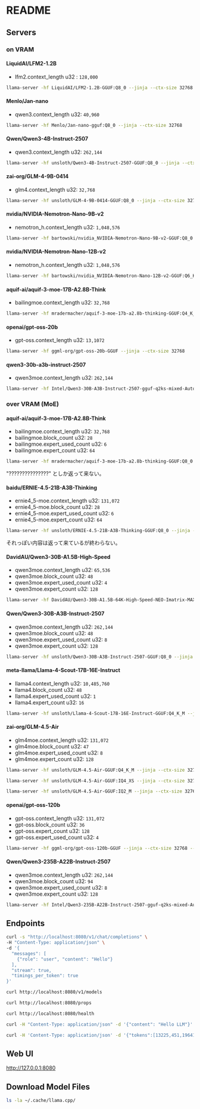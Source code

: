 # README

## Servers

### on VRAM

#### LiquidAI/LFM2-1.2B

- lfm2.context_length u32 : `128,000`

```bash
llama-server -hf LiquidAI/LFM2-1.2B-GGUF:Q8_0 --jinja --ctx-size 32768
```

#### Menlo/Jan-nano

- qwen3.context_length u32: `40,960`

```bash
llama-server -hf Menlo/Jan-nano-gguf:Q8_0 --jinja --ctx-size 32768
```

#### Qwen/Qwen3-4B-Instruct-2507

- qwen3.context_length u32: `262,144`

```bash
llama-server -hf unsloth/Qwen3-4B-Instruct-2507-GGUF:Q8_0 --jinja --ctx-size 32768
```

#### zai-org/GLM-4-9B-0414

- glm4.context_length u32: `32,768`

```bash
llama-server -hf unsloth/GLM-4-9B-0414-GGUF:Q8_0 --jinja --ctx-size 32768
```

#### nvidia/NVIDIA-Nemotron-Nano-9B-v2

- nemotron_h.context_length u32: `1,048,576`

```bash
llama-server -hf bartowski/nvidia_NVIDIA-Nemotron-Nano-9B-v2-GGUF:Q8_0 --jinja --ctx-size 32768
```

#### nvidia/NVIDIA-Nemotron-Nano-12B-v2

- nemotron_h.context_length u32: `1,048,576`

```bash
llama-server -hf bartowski/nvidia_NVIDIA-Nemotron-Nano-12B-v2-GGUF:Q6_K_L --jinja --ctx-size 32768
```

#### aquif-ai/aquif-3-moe-17B-A2.8B-Think

- bailingmoe.context_length u32: `32,768`

```bash
llama-server -hf mradermacher/aquif-3-moe-17b-a2.8b-thinking-GGUF:Q4_K_M --jinja --ctx-size 32768
```

#### openai/gpt-oss-20b

- gpt-oss.context_length u32: `13,1072`

```bash
llama-server -hf ggml-org/gpt-oss-20b-GGUF --jinja --ctx-size 32768
```

#### qwen3-30b-a3b-instruct-2507

- qwen3moe.context_length u32: `262,144`

```bash
llama-server -hf Intel/Qwen3-30B-A3B-Instruct-2507-gguf-q2ks-mixed-AutoRound --jinja --ctx-size 32768
```

### over VRAM (MoE)

#### aquif-ai/aquif-3-moe-17B-A2.8B-Think

- bailingmoe.context_length u32: `32,768`
- bailingmoe.block_count u32: `28`
- bailingmoe.expert_used_count u32: `6`
- bailingmoe.expert_count u32: `64`

```bash
llama-server -hf mradermacher/aquif-3-moe-17b-a2.8b-thinking-GGUF:Q8_0 --jinja --ctx-size 32768 --n-cpu-moe 20
```

"???????????????" としか返って来ない。

#### baidu/ERNIE-4.5-21B-A3B-Thinking

- ernie4_5-moe.context_length u32: `131,072`
- ernie4_5-moe.block_count u32: `28`
- ernie4_5-moe.expert_used_count u32: `6`
- ernie4_5-moe.expert_count u32: `64`

```bash
llama-server -hf unsloth/ERNIE-4.5-21B-A3B-Thinking-GGUF:Q8_0 --jinja --ctx-size 32768 --n-cpu-moe 14
```

それっぽい内容は返って来ているが終わらない。

#### DavidAU/Qwen3-30B-A1.5B-High-Speed

- qwen3moe.context_length u32: `65,536`
- qwen3moe.block_count u32: `48`
- qwen3moe.expert_used_count u32: `4`
- qwen3moe.expert_count u32: `128`

```bash
llama-server -hf DavidAU/Qwen3-30B-A1.5B-64K-High-Speed-NEO-Imatrix-MAX-gguf:Q6_K --jinja --ctx-size 32768 --n-cpu-moe 26
```

#### Qwen/Qwen3-30B-A3B-Instruct-2507

- qwen3moe.context_length u32: `262,144`
- qwen3moe.block_count u32: `48`
- qwen3moe.expert_used_count u32: `8`
- qwen3moe.expert_count u32: `128`

```bash
llama-server -hf unsloth/Qwen3-30B-A3B-Instruct-2507-GGUF:Q8_0 --jinja --ctx-size 32768 --n-cpu-moe 31
```

#### meta-llama/Llama-4-Scout-17B-16E-Instruct

- llama4.context_length u32: `10,485,760`
- llama4.block_count u32: `48`
- llama4.expert_used_count u32: `1`
- llama4.expert_count u32: `16`

```bash
llama-server -hf unsloth/Llama-4-Scout-17B-16E-Instruct-GGUF:Q4_K_M --jinja --ctx-size 32768 --n-cpu-moe 45
```

#### zai-org/GLM-4.5-Air

- glm4moe.context_length u32: `131,072`
- glm4moe.block_count u32: `47`
- glm4moe.expert_used_count u32: `8`
- glm4moe.expert_count u32: `128`

```bash
llama-server -hf unsloth/GLM-4.5-Air-GGUF:Q4_K_M --jinja --ctx-size 32768 --n-cpu-moe 43
```

```bash
llama-server -hf unsloth/GLM-4.5-Air-GGUF:IQ4_XS --jinja --ctx-size 32768 --n-cpu-moe 42
```

```bash
llama-server -hf unsloth/GLM-4.5-Air-GGUF:IQ2_M --jinja --ctx-size 32768 --n-cpu-moe 40
```

#### openai/gpt-oss-120b

- gpt-oss.context_length u32: `131,072`
- gpt-oss.block_count u32: `36`
- gpt-oss.expert_count u32: `128`
- gpt-oss.expert_used_count u32: `4`

```bash
llama-server -hf ggml-org/gpt-oss-120b-GGUF --jinja --ctx-size 32768 --n-cpu-moe 29
```

#### Qwen/Qwen3-235B-A22B-Instruct-2507

- qwen3moe.context_length u32: `262,144`
- qwen3moe.block_count u32: `94`
- qwen3moe.expert_used_count u32: `8`
- qwen3moe.expert_count u32: `128`

```bash
llama-server -hf Intel/Qwen3-235B-A22B-Instruct-2507-gguf-q2ks-mixed-AutoRound --jinja --ctx-size 32768 --n-cpu-moe 88
```

## Endpoints

```bash
curl -s "http://localhost:8080/v1/chat/completions" \
-H "Content-Type: application/json" \
-d '{
  "messages": [
    {"role": "user", "content": "Hello"}
  ],
  "stream": true,
  "timings_per_token": true
}'
```

```bash
curl http://localhost:8080/v1/models

curl http://localhost:8080/props

curl http://localhost:8080/health

curl -H "Content-Type: application/json" -d '{"content": "Hello LLM"}' http://localhost:8080/tokenize

curl -H 'Content-Type: application/json' -d '{"tokens":[13225,451,19641]}' http://localhost:8080/detokenize
```

## Web UI

http://127.0.0.1:8080

## Download Model Files

```bash
ls -la ~/.cache/llama.cpp/
```
